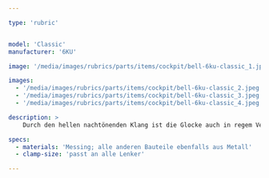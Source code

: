 ```yaml
---

type: 'rubric'


model: 'Classic'
manufacturer: '6KU'

image: '/media/images/rubrics/parts/items/cockpit/bell-6ku-classic_1.jpeg'

images:
  - '/media/images/rubrics/parts/items/cockpit/bell-6ku-classic_2.jpeg'
  - '/media/images/rubrics/parts/items/cockpit/bell-6ku-classic_3.jpeg'
  - '/media/images/rubrics/parts/items/cockpit/bell-6ku-classic_4.jpeg'

description: >
    Durch den hellen nachtönenden Klang ist die Glocke auch in regem Verkehr bestens zu hören. Sie passt dank der schlichten Eleganz bestens zu klassischen und puristischen Rädern.

specs: 
  - materials: 'Messing; alle anderen Bauteile ebenfalls aus Metall'
  - clamp-size: 'passt an alle Lenker'

---
```

